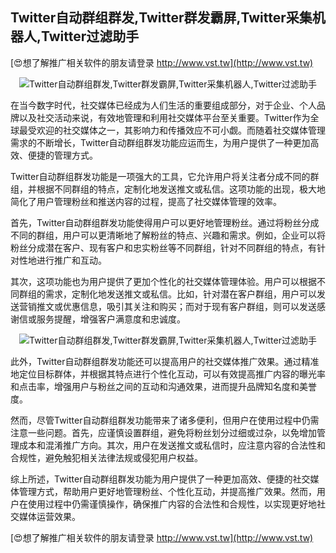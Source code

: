 ## **Twitter自动群组群发,Twitter群发霸屏,Twitter采集机器人,Twitter过滤助手**

[😍想了解推广相关软件的朋友请登录 http://www.vst.tw](http://www.vst.tw)

 <center><img src="https://vst.tw/MP4/tuiguang/png/2.png" alt="Twitter自动群组群发,Twitter群发霸屏,Twitter采集机器人,Twitter过滤助手"></center>

在当今数字时代，社交媒体已经成为人们生活的重要组成部分，对于企业、个人品牌以及社交活动来说，有效地管理和利用社交媒体平台至关重要。Twitter作为全球最受欢迎的社交媒体之一，其影响力和传播效应不可小觑。而随着社交媒体管理需求的不断增长，Twitter自动群组群发功能应运而生，为用户提供了一种更加高效、便捷的管理方式。

Twitter自动群组群发功能是一项强大的工具，它允许用户将关注者分成不同的群组，并根据不同群组的特点，定制化地发送推文或私信。这项功能的出现，极大地简化了用户管理粉丝和推送内容的过程，提高了社交媒体管理的效率。

首先，Twitter自动群组群发功能使得用户可以更好地管理粉丝。通过将粉丝分成不同的群组，用户可以更清晰地了解粉丝的特点、兴趣和需求。例如，企业可以将粉丝分成潜在客户、现有客户和忠实粉丝等不同群组，针对不同群组的特点，有针对性地进行推广和互动。

其次，这项功能也为用户提供了更加个性化的社交媒体管理体验。用户可以根据不同群组的需求，定制化地发送推文或私信。比如，针对潜在客户群组，用户可以发送营销推文或优惠信息，吸引其关注和购买；而对于现有客户群组，则可以发送感谢信或服务提醒，增强客户满意度和忠诚度。

 <center><img src="https://vst.tw/MP4/tuiguang/png/0.png" alt="Twitter自动群组群发,Twitter群发霸屏,Twitter采集机器人,Twitter过滤助手"></center>

此外，Twitter自动群组群发功能还可以提高用户的社交媒体推广效果。通过精准地定位目标群体，并根据其特点进行个性化互动，可以有效提高推广内容的曝光率和点击率，增强用户与粉丝之间的互动和沟通效果，进而提升品牌知名度和美誉度。

然而，尽管Twitter自动群组群发功能带来了诸多便利，但用户在使用过程中仍需注意一些问题。首先，应谨慎设置群组，避免将粉丝划分过细或过杂，以免增加管理成本和混淆推广方向。其次，用户在发送推文或私信时，应注意内容的合法性和合规性，避免触犯相关法律法规或侵犯用户权益。

综上所述，Twitter自动群组群发功能为用户提供了一种更加高效、便捷的社交媒体管理方式，帮助用户更好地管理粉丝、个性化互动，并提高推广效果。然而，用户在使用过程中仍需谨慎操作，确保推广内容的合法性和合规性，以实现更好地社交媒体运营效果。

[😍想了解推广相关软件的朋友请登录 http://www.vst.tw](http://www.vst.tw)



